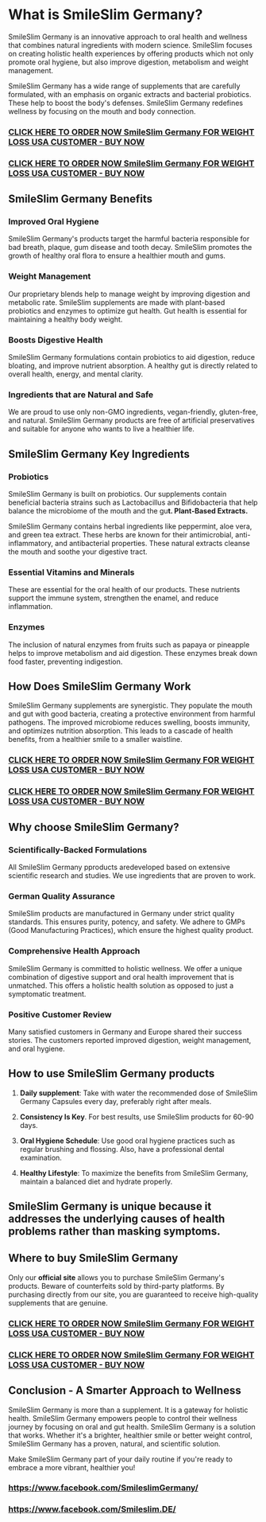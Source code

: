 <h1><strong><span class="wordai-block rewrite-block enable-highlight" data-id="2">What is SmileSlim Germany?</span></strong></h1>
<p><span class="wordai-block rewrite-block enable-highlight active" data-id="3">SmileSlim Germany is an innovative approach to oral health and wellness that combines natural ingredients with modern science.</span>&nbsp;<span class="wordai-block rewrite-block enable-highlight" data-id="4">SmileSlim focuses on creating holistic health experiences by offering products which not only promote oral hygiene, but also improve digestion, metabolism and weight management.</span></p>
<p><span class="wordai-block rewrite-block enable-highlight" data-id="5">SmileSlim Germany has a wide range of supplements that are carefully formulated, with an emphasis on organic extracts and bacterial probiotics. These help to boost the body's defenses.</span>&nbsp;<span class="wordai-block rewrite-block enable-highlight" data-id="6">SmileSlim Germany redefines wellness by focusing on the mouth and body connection.</span></p>
<h3><a href="https://dinkhabar.com/smileslimgermany-buy">CLICK HERE TO ORDER NOW SmileSlim Germany FOR WEIGHT LOSS USA CUSTOMER - BUY NOW</a></h3>
<h3><a href="https://dinkhabar.com/smileslimgermany-buy">CLICK HERE TO ORDER NOW SmileSlim Germany FOR WEIGHT LOSS USA CUSTOMER - BUY NOW</a></h3>
<h2><strong><span class="wordai-block rewrite-block enable-highlight" data-id="7">SmileSlim Germany Benefits</span></strong></h2>
<h3><strong><span class="wordai-block rewrite-block enable-highlight" data-id="8"><strong>Improved Oral Hygiene</strong></span></strong></h3>
<p><span class="wordai-block rewrite-block enable-highlight" data-id="9">SmileSlim Germany's products target the harmful bacteria responsible for bad breath, plaque, gum disease and tooth decay.</span>&nbsp;<span class="wordai-block rewrite-block enable-highlight" data-id="10">SmileSlim promotes the growth of healthy oral flora to ensure a healthier mouth and gums.</span></p>
<h3><strong><span class="wordai-block rewrite-block enable-highlight" data-id="11"><strong>Weight Management</strong></span></strong></h3>
<p><span class="wordai-block rewrite-block enable-highlight" data-id="12">Our proprietary blends help to manage weight by improving digestion and metabolic rate.</span>&nbsp;<span class="wordai-block rewrite-block enable-highlight" data-id="13">SmileSlim supplements are made with plant-based probiotics and enzymes to optimize gut health. Gut health is essential for maintaining a healthy body weight.</span></p>
<h3><strong><span class="wordai-block rewrite-block enable-highlight" data-id="14"><strong>Boosts Digestive Health</strong></span></strong></h3>
<p><span class="wordai-block rewrite-block enable-highlight" data-id="15">SmileSlim Germany formulations contain probiotics to aid digestion, reduce bloating, and improve nutrient absorption.</span>&nbsp;<span class="wordai-block rewrite-block enable-highlight" data-id="16">A healthy gut is directly related to overall health, energy, and mental clarity.</span></p>
<h3><strong><span class="wordai-block rewrite-block enable-highlight" data-id="17"><strong>Ingredients that are Natural and Safe</strong></span></strong></h3>
<p><span class="wordai-block rewrite-block enable-highlight" data-id="18">We are proud to use only non-GMO ingredients, vegan-friendly, gluten-free, and natural.</span>&nbsp;<span class="wordai-block rewrite-block enable-highlight" data-id="19">SmileSlim Germany products are free of artificial preservatives and suitable for anyone who wants to live a healthier life.</span></p>
<h2><strong><span class="wordai-block rewrite-block enable-highlight" data-id="20">SmileSlim Germany&nbsp;<strong>Key Ingredients</strong></span></strong></h2>
<h3><strong><span class="wordai-block rewrite-block enable-highlight" data-id="21"><strong>Probiotics</strong></span></strong></h3>
<p><span class="wordai-block rewrite-block enable-highlight" data-id="22">SmileSlim Germany is built on probiotics.</span>&nbsp;<span class="wordai-block rewrite-block enable-highlight" data-id="23">Our supplements contain beneficial bacteria strains such as Lactobacillus and Bifidobacteria that help balance the microbiome of the mouth and the&nbsp;</span><span style="box-sizing: border-box; margin: 0px; padding: 0px;">gu<strong>t. Plant-Based</strong></span><strong><span class="wordai-block rewrite-block enable-highlight" data-id="24"><strong>&nbsp;Extracts.</strong></span></strong></p>
<p><span class="wordai-block rewrite-block enable-highlight" data-id="25">SmileSlim Germany contains herbal ingredients like peppermint, aloe vera, and green tea extract. These herbs are known for their antimicrobial, anti-inflammatory, and antibacterial properties.</span>&nbsp;<span class="wordai-block rewrite-block enable-highlight" data-id="26">These natural extracts cleanse the mouth and soothe your digestive tract.</span></p>
<h3><strong><span class="wordai-block rewrite-block enable-highlight" data-id="27"><strong>Essential Vitamins and Minerals</strong></span></strong></h3>
<p><span class="wordai-block rewrite-block enable-highlight" data-id="28">These are essential for the oral health of our products.</span>&nbsp;<span class="wordai-block rewrite-block enable-highlight" data-id="29">These nutrients support the immune system, strengthen the enamel, and reduce inflammation.</span></p>
<h3><strong><span class="wordai-block rewrite-block enable-highlight" data-id="30"><strong>Enzymes</strong></span></strong></h3>
<p><span class="wordai-block rewrite-block enable-highlight" data-id="31">The inclusion of natural enzymes from fruits such as papaya or pineapple helps to improve metabolism and aid digestion.</span>&nbsp;<span class="wordai-block rewrite-block enable-highlight" data-id="32">These enzymes break down food faster, preventing indigestion.</span></p>
<h2><strong><span class="wordai-block rewrite-block enable-highlight" data-id="33"><strong>How Does SmileSlim Germany Work</strong></span></strong></h2>
<p><span class="wordai-block rewrite-block enable-highlight" data-id="34">SmileSlim Germany supplements are synergistic.</span>&nbsp;<span class="wordai-block rewrite-block enable-highlight" data-id="35">They populate the mouth and gut with good bacteria, creating a protective environment from harmful pathogens.</span>&nbsp;<span class="wordai-block rewrite-block enable-highlight" data-id="36">The improved microbiome reduces swelling, boosts immunity, and optimizes nutrition absorption. This leads to a cascade of health benefits, from a healthier smile to a smaller waistline.</span></p>
<h3><a href="https://dinkhabar.com/smileslimgermany-buy">CLICK HERE TO ORDER NOW SmileSlim Germany FOR WEIGHT LOSS USA CUSTOMER - BUY NOW</a></h3>
<h3><a href="https://dinkhabar.com/smileslimgermany-buy">CLICK HERE TO ORDER NOW SmileSlim Germany FOR WEIGHT LOSS USA CUSTOMER - BUY NOW</a></h3>
<h2><strong><span class="wordai-block rewrite-block enable-highlight" data-id="37">Why choose SmileSlim Germany?</span></strong></h2>
<h3><strong><span class="wordai-block rewrite-block enable-highlight" data-id="38"><strong>Scientifically-Backed Formulations</strong></span></strong></h3>
<p><span class="wordai-block rewrite-block enable-highlight" data-id="39">All SmileSlim Germany pproducts aredeveloped based on extensive scientific research and studies.</span>&nbsp;<span class="wordai-block rewrite-block enable-highlight" data-id="40">We use ingredients that are proven to work.</span></p>
<h3><strong><span class="wordai-block rewrite-block enable-highlight" data-id="41"><strong>German Quality Assurance</strong></span></strong></h3>
<p><span class="wordai-block rewrite-block enable-highlight" data-id="42">SmileSlim products are manufactured in Germany under strict quality standards. This ensures purity, potency, and safety.</span>&nbsp;<span class="wordai-block rewrite-block enable-highlight" data-id="43">We adhere to GMPs (Good Manufacturing Practices), which ensure the highest quality product.</span></p>
<h3><strong><span class="wordai-block rewrite-block enable-highlight" data-id="44"><strong>Comprehensive Health Approach</strong></span></strong></h3>
<p><span class="wordai-block rewrite-block enable-highlight" data-id="45">SmileSlim Germany is committed to holistic wellness.</span>&nbsp;<span class="wordai-block rewrite-block enable-highlight" data-id="46">We offer a unique combination of digestive support and oral health improvement that is unmatched. This offers a holistic health solution as opposed to just a symptomatic treatment.</span></p>
<h3><strong><span class="wordai-block rewrite-block enable-highlight" data-id="47"><strong>Positive Customer Review</strong></span></strong></h3>
<p><span class="wordai-block rewrite-block enable-highlight" data-id="48">Many satisfied customers in Germany and Europe shared their success stories.</span>&nbsp;<span class="wordai-block rewrite-block enable-highlight" data-id="49">The customers reported improved digestion, weight management, and oral hygiene.</span></p>
<h2><strong><span class="wordai-block rewrite-block enable-highlight" data-id="50">How to use SmileSlim Germany products</span></strong></h2>
<ol>
<li>
<p><span class="wordai-block rewrite-block enable-highlight" data-id="51"><strong>Daily supplement</strong>: Take with water the recommended dose of SmileSlim Germany Capsules every day, preferably right after meals.</span></p>
</li>
<li>
<p><span class="wordai-block rewrite-block enable-highlight" data-id="52"><strong>Consistency Is Key</strong>. For best results, use SmileSlim products for 60-90 days.</span></p>
</li>
<li>
<p><span class="wordai-block rewrite-block enable-highlight" data-id="53"><strong>Oral Hygiene Schedule</strong>: Use good oral hygiene practices such as regular brushing and flossing. Also, have a professional dental examination.</span></p>
</li>
<li>
<p><span class="wordai-block rewrite-block enable-highlight" data-id="54"><strong>Healthy Lifestyle</strong>: To maximize the benefits from SmileSlim Germany, maintain a balanced diet and hydrate properly.</span></p>
</li>
</ol>
<h2><span class="wordai-block rewrite-block enable-highlight" data-id="74">SmileSlim Germany is unique because it addresses the underlying causes of health problems rather than masking symptoms.</span></h2>
<h2><strong><span class="wordai-block rewrite-block enable-highlight" data-id="75">Where to buy SmileSlim Germany</span></strong></h2>
<p><span class="wordai-block rewrite-block enable-highlight" data-id="76">Only our&nbsp;<strong>official site</strong>&nbsp;allows you to purchase SmileSlim Germany's products.</span>&nbsp;<span class="wordai-block rewrite-block enable-highlight" data-id="77">Beware of counterfeits sold by third-party platforms.</span>&nbsp;<span class="wordai-block rewrite-block enable-highlight" data-id="78">By purchasing directly from our site, you are guaranteed to receive high-quality supplements that are genuine.</span></p>
<h3><a href="https://dinkhabar.com/smileslimgermany-buy">CLICK HERE TO ORDER NOW SmileSlim Germany FOR WEIGHT LOSS USA CUSTOMER - BUY NOW</a></h3>
<h3><a href="https://dinkhabar.com/smileslimgermany-buy">CLICK HERE TO ORDER NOW SmileSlim Germany FOR WEIGHT LOSS USA CUSTOMER - BUY NOW</a></h3>
<h2><strong><span class="wordai-block rewrite-block enable-highlight" data-id="79"><strong>Conclusion - A Smarter Approach to Wellness</strong></span></strong></h2>
<p><span class="wordai-block rewrite-block enable-highlight" data-id="80">SmileSlim Germany is more than a supplement. It is a gateway for holistic health.</span>&nbsp;<span class="wordai-block rewrite-block enable-highlight" data-id="81">SmileSlim Germany empowers people to control their wellness journey by focusing on oral and gut health.</span>&nbsp;<span class="wordai-block rewrite-block enable-highlight" data-id="82">SmileSlim Germany is a solution that works. Whether it's a brighter, healthier smile or better weight control, SmileSlim Germany has a proven, natural, and scientific solution.</span></p>
<p><span class="wordai-block rewrite-block enable-highlight" data-id="83">Make SmileSlim Germany part of your daily routine if you're ready to embrace a more vibrant, healthier you!</span></p>
<h3><strong><a href="https://www.facebook.com/SmileslimGermany/">https://www.facebook.com/SmileslimGermany/</a>&nbsp;</strong></h3>
<h3><strong><a href="https://www.facebook.com/Smileslim.DE/">https://www.facebook.com/Smileslim.DE/</a>&nbsp;</strong></h3>
